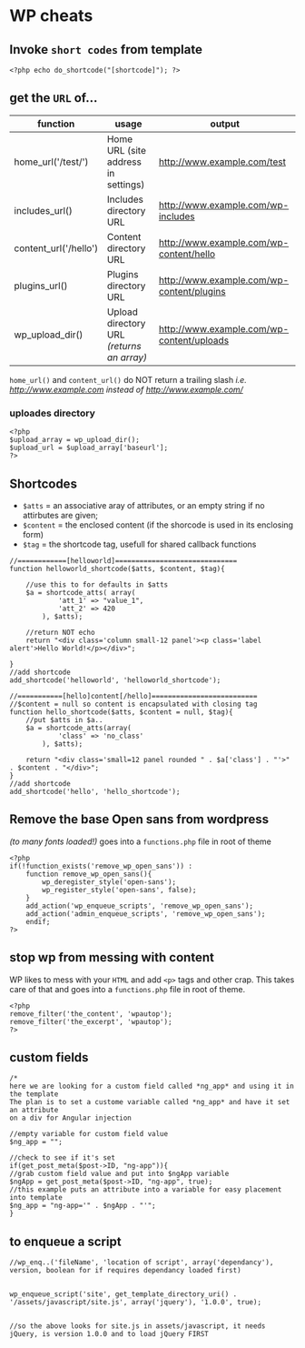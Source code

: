 WP cheats
=========

## Invoke `short codes` from template
`<?php echo do_shortcode("[shortcode]"); ?>`

## get the `URL` of...

| function              | usage                                     | output                                    |
| ------------------    | ----------------------------------------- | ------------------------------------------|
| home_url('/test/')    | Home URL (site address in settings)       | http://www.example.com/test               |
| includes_url()        | Includes directory URL                    | http://www.example.com/wp-includes        |
| content_url('/hello') | Content directory URL                     | http://www.example.com/wp-content/hello   |
| plugins_url()         | Plugins directory URL                     | http://www.example.com/wp-content/plugins |
| wp_upload_dir()       | Upload directory URL *(returns an array)* | http://www.example.com/wp-content/uploads |

`home_url()` and `content_url()` do NOT return a trailing slash *i.e. http://www.example.com instead of http://www.example.com/*


### uploades directory
```
<?php
$upload_array = wp_upload_dir();
$upload_url = $upload_array['baseurl'];
?>
```

## Shortcodes

- `$atts` = an associative aray of attributes, or an empty string if no attirbutes are given;
- `$content` = the enclosed content (if the shorcode is used in its enclosing form)
- `$tag` = the shortcode tag, usefull for shared callback functions

```
//============[helloworld]==============================
function helloworld_shortcode($atts, $content, $tag){
    
    //use this to for defaults in $atts
    $a = shortcode_atts( array(
            'att_1' => "value_1",
            'att_2' => 420
        ), $atts);
        
    //return NOT echo
    return "<div class='column small-12 panel'><p class='label alert'>Hello World!</p></div>";
    
}
//add shortcode
add_shortcode('helloworld', 'helloworld_shortcode');

//===========[hello]content[/hello]==========================
//$content = null so content is encapsulated with closing tag
function hello_shortcode($atts, $content = null, $tag){
    //put $atts in $a..
    $a = shortcode_atts(array(
            'class' => 'no_class'
        ), $atts);
        
    return "<div class='small=12 panel rounded " . $a['class'] . "'>" . $content . "</div>";
}
//add shortcode
add_shortcode('hello', 'hello_shortcode');
```

## Remove the base Open sans from wordpress
*(to many fonts loaded!)* goes into a `functions.php` file in root of theme
```
<?php
if(!function_exists('remove_wp_open_sans')) :
    function remove_wp_open_sans(){
        wp_deregister_style('open-sans');
        wp_register_style('open-sans', false);
    }
    add_action('wp_enqueue_scripts', 'remove_wp_open_sans');
    add_action('admin_enqueue_scripts', 'remove_wp_open_sans');
    endif;
?>
```

## stop wp from messing with content
WP likes to mess with your `HTML` and add `<p>` tags and other crap. This takes care of that and goes into a `functions.php` file in root of theme.
```
<?php
remove_filter('the_content', 'wpautop');
remove_filter('the_excerpt', 'wpautop');
?>
```

## custom fields
```
/*
here we are looking for a custom field called *ng_app* and using it in the template
The plan is to set a custome variable called *ng_app* and have it set an attribute
on a div for Angular injection

//empty variable for custom field value
$ng_app = "";

//check to see if it's set
if(get_post_meta($post->ID, "ng-app")){
//grab custom field value and put into $ngApp variable
$ngApp = get_post_meta($post->ID, "ng-app", true);
//this example puts an attribute into a variable for easy placement into template
$ng_app = "ng-app='" . $ngApp . "'";
}
```

## to enqueue a script
```
//wp_enq..('fileName', 'location of script', array('dependancy'), version, boolean for if requires dependancy loaded first)


wp_enqueue_script('site', get_template_directory_uri() . '/assets/javascript/site.js', array('jquery'), '1.0.0', true);


//so the above looks for site.js in assets/javascript, it needs jQuery, is version 1.0.0 and to load jQuery FIRST
```
